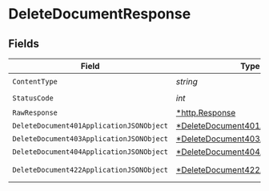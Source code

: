 # DeleteDocumentResponse


## Fields

| Field                                                                                            | Type                                                                                             | Required                                                                                         | Description                                                                                      |
| ------------------------------------------------------------------------------------------------ | ------------------------------------------------------------------------------------------------ | ------------------------------------------------------------------------------------------------ | ------------------------------------------------------------------------------------------------ |
| `ContentType`                                                                                    | *string*                                                                                         | :heavy_check_mark:                                                                               | N/A                                                                                              |
| `StatusCode`                                                                                     | *int*                                                                                            | :heavy_check_mark:                                                                               | N/A                                                                                              |
| `RawResponse`                                                                                    | [*http.Response](https://pkg.go.dev/net/http#Response)                                           | :heavy_minus_sign:                                                                               | N/A                                                                                              |
| `DeleteDocument401ApplicationJSONObject`                                                         | [*DeleteDocument401ApplicationJSON](../../models/operations/deletedocument401applicationjson.md) | :heavy_minus_sign:                                                                               | Unauthenticated                                                                                  |
| `DeleteDocument403ApplicationJSONObject`                                                         | [*DeleteDocument403ApplicationJSON](../../models/operations/deletedocument403applicationjson.md) | :heavy_minus_sign:                                                                               | Forbidden                                                                                        |
| `DeleteDocument404ApplicationJSONObject`                                                         | [*DeleteDocument404ApplicationJSON](../../models/operations/deletedocument404applicationjson.md) | :heavy_minus_sign:                                                                               | Not Found                                                                                        |
| `DeleteDocument422ApplicationJSONObject`                                                         | [*DeleteDocument422ApplicationJSON](../../models/operations/deletedocument422applicationjson.md) | :heavy_minus_sign:                                                                               | Invalid data posted                                                                              |